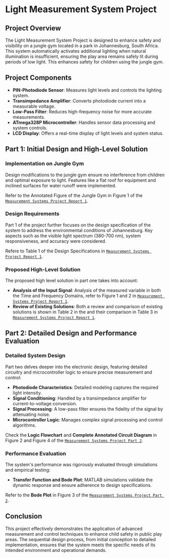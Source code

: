 # Light Measurement System Project

## Project Overview
The Light Measurement System Project is designed to enhance safety and visibility on a jungle gym located in a park in Johannesburg, South Africa. This system automatically activates additional lighting when natural illumination is insufficient, ensuring the play area remains safely lit during periods of low light. This enhances safety for children using the jungle gym.

## Project Components
- **PIN-Photodiode Sensor**: Measures light levels and controls the lighting system.
- **Transimpedance Amplifier**: Converts photodiode current into a measurable voltage.
- **Low-Pass Filter**: Reduces high-frequency noise for more accurate measurements.
- **ATmega328P Microcontroller**: Handles sensor data processing and system controls.
- **LCD Display**: Offers a real-time display of light levels and system status.

## Part 1: Initial Design and High-Level Solution

### Implementation on Jungle Gym
Design modifications to the jungle gym ensure no interference from children and optimal exposure to light. Features like a flat roof for equipment and inclined surfaces for water runoff were implemented.

Refer to the Annotated Figure of the Jungle Gym in Figure 1 of the [`Measurement Systems Project Report 1`](Measurements_Project_Report_1_2344104.pdf).

### Design Requirements
Part 1 of the project further focuses on the design specification of the system to address the environmental conditions of Johannesburg. Key aspects such as the visible light spectrum (380-700 nm), system responsiveness, and accuracy were considered.

Refere to Table 1 of the Design Specifications in [`Measurement Systems Project Report 1`](Measurements_Project_Report_1_2344104.pdf).

### Proposed High-Level Solution

The proposed  high level solution in part one takes into account:
- **Analysis of the Input Signal**: Analysis of the measured variable in both the Time and Frequency Domains, refer to Figure 1 and 2 in [`Measurement Systems Project Report 1`](Measurements_Project_Report_1_2344104.pdf).
- **Review of Existing Solutions**: Both a review and comparison of existing solutions is shown in Table 2 in the and their comparison in Table 3 in [`Measurement Systems Project Report 1`](Measurements_Project_Report_1_2344104.pdf).


## Part 2: Detailed Design and Performance Evaluation
### Detailed System Design
Part two delves deeper into the electronic design, featuring detailed circuitry and microcontroller logic to ensure precise measurement and control:
- **Photodiode Characteristics**: Detailed modeling captures the required light intensity.
- **Signal Conditioning**: Handled by a transimpedance amplifier for current-to-voltage conversion.
- **Signal Processing**: A low-pass filter ensures the fidelity of the signal by attenuating noise.
- **Microcontroller Logic**: Manages complex signal processing and control algorithms.

Check the **Logic Flowchart** and **Complete Annotated Circuit Diagram** in Figure 2 and Figure 4 of the [`Measurement Systems Project Part 2`](2344104_Part_2_Measurements_Project_.pdf).

### Performance Evaluation
The system's performance was rigorously evaluated through simulations and empirical testing:
- **Transfer Function and Bode Plot**: MATLAB simulations validate the dynamic response and ensure adherence to design specifications.

Refer to the **Bode Plot** in Figure 3 of the [`Measurement Systems Project Part 2`](2344104_Part_2_Measurements_Project_.pdf).

## Conclusion
This project effectively demonstrates the application of advanced measurement and control techniques to enhance child safety in public play areas. The sequential design process, from initial conception to detailed implementation, ensures that the system meets the specific needs of its intended environment and operational demands.
